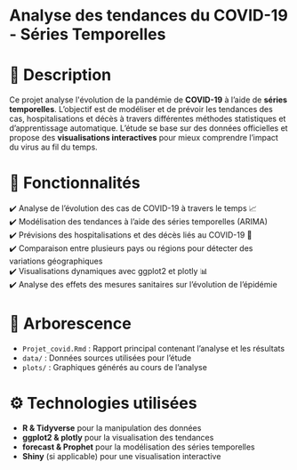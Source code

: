# Analyse des tendances du COVID-19 - Séries Temporelles

# 📌 Description  
Ce projet analyse l'évolution de la pandémie de **COVID-19** à l’aide de **séries temporelles**. L’objectif est de modéliser et de prévoir les tendances des cas, hospitalisations et décès à travers différentes méthodes statistiques et d’apprentissage automatique. L’étude se base sur des données officielles et propose des **visualisations interactives** pour mieux comprendre l’impact du virus au fil du temps.  

# 🚀 Fonctionnalités  
✔️ Analyse de l’évolution des cas de COVID-19 à travers le temps 📈  
✔️ Modélisation des tendances à l’aide des séries temporelles (ARIMA)  
✔️ Prévisions des hospitalisations et des décès liés au COVID-19 🏥  
✔️ Comparaison entre plusieurs pays ou régions pour détecter des variations géographiques  
✔️ Visualisations dynamiques avec ggplot2 et plotly 📊  
✔️ Analyse des effets des mesures sanitaires sur l’évolution de l’épidémie  

# 📂 Arborescence  
- `Projet_covid.Rmd` : Rapport principal contenant l’analyse et les résultats  
- `data/` : Données sources utilisées pour l’étude  
- `plots/` : Graphiques générés au cours de l’analyse  

# ⚙️ Technologies utilisées  
- **R & Tidyverse** pour la manipulation des données  
- **ggplot2 & plotly** pour la visualisation des tendances  
- **forecast & Prophet** pour la modélisation des séries temporelles  
- **Shiny** (si applicable) pour une visualisation interactive  
